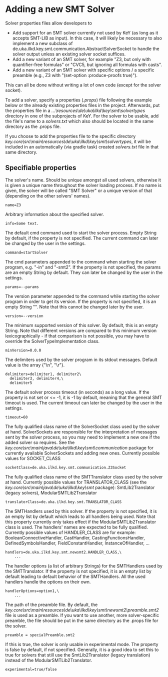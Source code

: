 # Adding a new SMT Solver

Solver properties files allow developers to

- Add support for an SMT solver currently not used by KeY (as long as it accepts SMT-LIB as input). In this case, 
it will likely be necessary to also implement a new subclass of de.uka.ilkd.key.smt.communication.AbstractSolverSocket 
to handle the solver output unless an existing solver socket suffices.
- Add a new variant of an SMT solver, for example "Z3, but only with quantifier-free formulas" or "CVC5, but ignoring all formulas with casts".
- Add a new variant of an SMT solver with specific options / a specific preamble (e.g., Z3 with "(set-option :produce-proofs true)").

This can all be done without writing a lot of own code (except for the solver socket).


To add a solver, specify a properties (*.props*) file following the example below or the already existing properties files in the project.
Afterwards, put the properties file in a *...\resources\de\uka\ilkd\key\smt\solvertypes* directory in one of the subprojects of KeY. 
For the solver to be usable, add the file's name to a *solvers.txt* which also should be located in the same directory as the .props file.

If you choose to add the properties file to the specific directory *key.core\src\main\resources\de\uka\ilkd\key\smt\solvertypes*, 
it will be included in an automatically (via gradle task) created *solvers.txt* file in that same directory.

## Specifiable properties

The solver's name. 
Should be unique amongst all used solvers, otherwise it is given a unique name throughout the solver loading process.
If no name is given, the solver will be called "SMT Solver" or a unique version of that (depending on the other solvers' names).
```properties
name=Z3
```

Arbitrary information about the specified solver.
```properties
info=Some text.
```

The default cmd command used to start the solver process. Empty String by default, if the property is not specified.
The current command can later be changed by the user in the settings.
```properties
command=startSolver
```

The cmd parameters appended to the command when starting the solver program, e.g. "-in" and "-smt2".
If the property is not specified, the params are an empty String by default. They can later be changed by the user in the settings.
```properties
params=--params
```

The version parameter appended to the command while starting the solver program in order to get its version.
If the property is not specified, it is an empty String "". Note that this cannot be changed later by the user.
```properties
version=--version
```

The minimum supported version of this solver. By default, this is an empty String. 
Note that different versions are compared to this minimum version lexicographically - if that comparison is not possible, you may have to override the SolverTypeImplementation class.
```properties
minVersion=0.0.0
```

The delimiters used by the solver program in its stdout messages. Default value is the array {"\n", "\r"}.
```properties
delimiters=delimiter1, delimiter2\
  delimiter3, delimiter4,\
  delimiter5
```

The default solver process timeout (in seconds) as a long value. 
If the property is not set or <= -1, it is -1 by default, meaning that the general SMT timeout is used.
The current timeout can later be changed by the user in the settings.
```properties
timeout=60
```

The fully qualified class name of the SolverSocket class used by the solver at hand.
SolverSockets are responsible for the interpretation of messages sent by the solver process, so you may need to implement a new one if the added solver so requires.
See the *key.core\src\main\java\\de\uka\ilkd\key\smt\communication* package for currently available SolverSockets and adding new ones.
Currently possible values for SOCKET_CLASS
```properties
socketClass=de.uka.ilkd.key.smt.communication.Z3Socket
```

The fully qualified class name of the SMTTranslator class used by the solver at hand.
Currently possible values for TRANSLATOR_CLASS (see the *key.core\src\main\java\\de\uka\ilkd\key\smt* package):
SmtLib2Translator (legacy solvers), ModularSMTLib2Translator
```properties
translatorClass=de.uka.ilkd.key.smt.TRANSLATOR_CLASS
```

The SMTHandlers used by this solver. 
If the property is not specified, it is an empty list by default which leads to all handlers being used.
Note that this property currently only takes effect if the ModularSMTLib2Translator class is used.
The handlers' names are expected to be fully qualified. Currently possible values of HANDLER_CLASS are for example: 
BooleanConnectiveHandler, CastHandler, CastingFunctionsHandler, DefinedSymbolsHandler, FieldConstantHandler, InstanceOfHandler, ...
```properties
handlers=de.uka.ilkd.key.smt.newsmt2.HANDLER_CLASS,\
	...
```

The handler options (a list of arbitrary Strings) for the SMTHandlers used by the SMTTranslator. 
If the property is not specified, it is an empty list by default leading to default behavior of the SMTHandlers.
All the used handlers handle the options on their own.
```properties
handlerOptions=option1,\
	...
```
 		
The path of the preamble file. By default, the *key.core\src\main\resources\de\uka\ilkd\key\smt\newsmt2\preamble.smt2* file is used as a preamble.
If you want to use another, more solver-specific preamble, the file should be put in the same directory as the .props file for the solver.
```properties
preamble = specialPreamble.smt2
```

If this is true, the solver is only usable in experimental mode. The property is false by default, if not specified. Generally, it is a good idea to set this to true for solvers that still use the SmtLib2Translator (legacy translation) instead of the ModularSMTLib2Translator.
```properties
experimental=true/false
```
